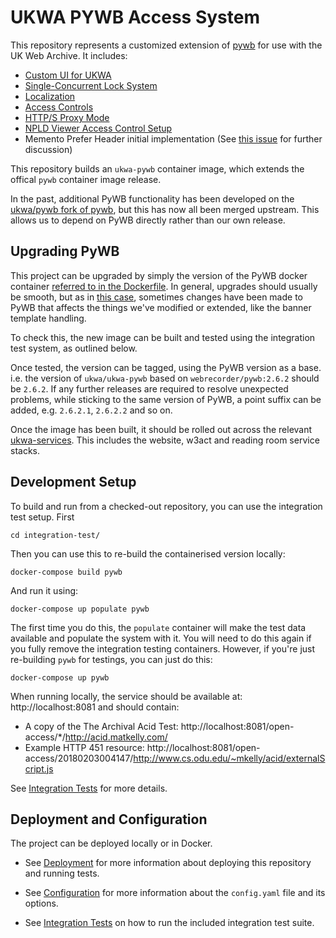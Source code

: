 UKWA PYWB Access System
=======================

This repository represents a customized extension of [pywb](https://github.com/webrecorder/pywb) for use with the UK Web Archive. It includes:

- [Custom UI for UKWA](docs/ui.md)
- [Single-Concurrent Lock System](docs/locks.md)
- [Localization](docs/localization.md)
- [Access Controls](docs/access_controls.md)
- [HTTP/S Proxy Mode](docs/proxy.md)
- [NPLD Viewer Access Control Setup](docs/npld_access_controls.md)
- Memento Prefer Header initial implementation (See [this issue](https://github.com/mementoweb/rfc-extensions/issues/7) for further discussion)

This repository builds an `ukwa-pywb` container image, which extends the offical `pywb` container image release. 

In the past, additional PyWB functionality has been developed on the [ukwa/pywb fork of pywb](https://github.com/ukwa/pywb), but this has now all been merged upstream. This allows us to depend on PyWB directly rather than our own release.

## Upgrading PyWB

This project can be upgraded by simply the version of the PyWB docker container [referred to in the Dockerfile](https://github.com/ukwa/ukwa-pywb/blob/master/Dockerfile#L2-L3).  In general, upgrades should usually be smooth, but as in [this case](https://github.com/webrecorder/pywb/commit/f7bd84cdacdd665ff73ae8d09a202f60be2ebae9), sometimes changes have been made to PyWB that affects the things we've modified or extended, like the banner template handling.

To check this, the new image can be built and tested using the integration test system, as outlined below.

Once tested, the version can be tagged, using the PyWB version as a base. i.e. the version of `ukwa/ukwa-pywb` based on `webrecorder/pywb:2.6.2` should be `2.6.2`. If any further releases are required to resolve unexpected problems, while sticking to the same version of PyWB, a point suffix can be added, e.g. `2.6.2.1`, `2.6.2.2` and so on.

Once the image has been built, it should be rolled out across the relevant [ukwa-services](https://github.com/ukwa/ukwa-services). This includes the website, w3act and reading room service stacks.

## Development Setup

To build and run from a checked-out repository, you can use the integration test setup.  First

    cd integration-test/

Then you can use this to re-build the containerised version locally:

    docker-compose build pywb

And run it using:  

    docker-compose up populate pywb

The first time you do this, the `populate` container will make the test data available and populate the system with it. You will need to do this again if you fully remove the integration testing containers.  However, if you're just re-building `pywb` for testings, you can just do this:

    docker-compose up pywb

When running locally, the service should be available at: http://localhost:8081 and should contain:

* A copy of the The Archival Acid Test: http://localhost:8081/open-access/*/http://acid.matkelly.com/
* Example HTTP 451 resource: http://localhost:8081/open-access/20180203004147/http://www.cs.odu.edu/~mkelly/acid/externalScript.js

See [Integration Tests](integration-test/README.md) for more details.


## Deployment and Configuration

The project can be deployed locally or in Docker.

- See [Deployment](docs/deployment.md) for more information about deploying this repository and running tests.

- See [Configuration](docs/configuration.md) for more information about the `config.yaml` file and its options.

- See [Integration Tests](integration-test/README.md) on how to run the included integration test suite.
